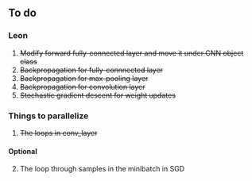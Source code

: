 ## To do

### Leon

1. ~~Modify forward fully-connected layer and move it under CNN object class~~
2. ~~Backpropagation for fully-connnected layer~~
3. ~~Backpropagation for max-pooling layer~~
4. ~~Backpropagation for convolution layer~~
5. ~~Stochastic gradient descent for weight updates~~

### Things to parallelize
1. ~~The loops in conv_layer~~

#### Optional
2. The loop through samples in the minibatch in SGD